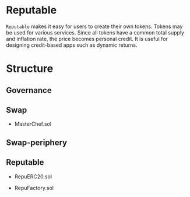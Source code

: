 # Reputable

`Reputable` makes it easy for users to create their own tokens. Tokens may be used for various services. Since all tokens have a common total supply and inflation rate, the price becomes personal credit. It is useful for designing credit-based apps such as dynamic returns.

# Structure

<!-- graph -->

## Governance

## Swap

- MasterChef.sol

## Swap-periphery

## Reputable

- RepuERC20.sol

- RepuFactory.sol
